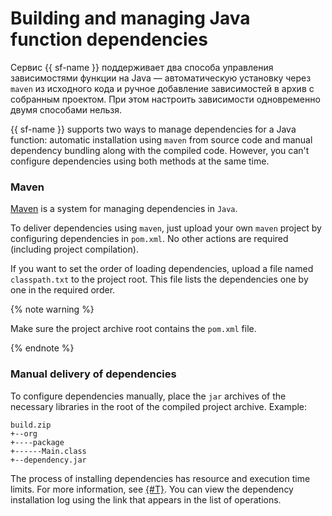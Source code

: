 # Building and managing Java function dependencies

Сервис {{ sf-name }} поддерживает два способа управления зависимостями функции на Java — автоматическую установку через `maven` из исходного кода и ручное добавление зависимостей в архив с собранным проектом. При этом настроить зависимости одновременно двумя способами нельзя.

{{ sf-name }} supports two ways to manage dependencies for a Java function: automatic installation using `maven` from source code and manual dependency bundling along with the compiled code. However, you can't configure dependencies using both methods at the same time.

### Maven

[Maven](https://maven.apache.org/) is a system for managing dependencies in `Java`.

To deliver dependencies using `maven`, just upload your own `maven` project by configuring dependencies in `pom.xml`. No other actions are required (including project compilation).

If you want to set the order of loading dependencies, upload a file named `classpath.txt` to the project root. This file lists the dependencies one by one in the required order.

{% note warning %}

Make sure the project archive root contains the `pom.xml` file.

{% endnote %}

### Manual delivery of dependencies

To configure dependencies manually, place the `jar` archives of the necessary libraries in the root of the compiled project archive. Example:

```
build.zip
+--org
+----package
+------Main.class
+--dependency.jar
```

The process of installing dependencies has resource and execution time limits. For more information, see [{#T}](../../concepts/limits.md). You can view the dependency installation log using the link that appears in the list of operations.
